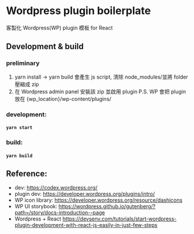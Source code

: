 # Wordpress plugin boilerplate

客製化 Wordpress(WP) plugin 模板 for React

## Development & build

### preliminary

1. yarn install -> yarn build 會產生 js script, 清除 node_modules/並將 folder 壓縮成 zip
2. 在 Wordpress admin panel 安裝該 zip 並啟用 plugin
   P.S. WP 會把 plugin 放在 {wp_location}/wp-content/plugins/

### development:

#### `yarn start`

### build:

#### `yarn build`

## Reference:

- dev: https://codex.wordpress.org/
- plugin dev: https://developer.wordpress.org/plugins/intro/
- WP icon library: https://developer.wordpress.org/resource/dashicons
- WP UI storybook: https://wordpress.github.io/gutenberg/?path=/story/docs-introduction--page
- Wordpress + React https://devsenv.com/tutorials/start-wordpress-plugin-development-with-react-js-easily-in-just-few-steps
